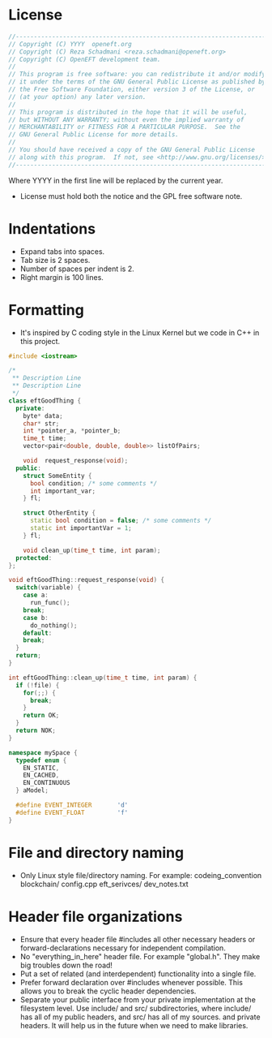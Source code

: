 # License
```C++
//----------------------------------------------------------------------
// Copyright (C) YYYY  openeft.org
// Copyright (C) Reza Schadmani <reza.schadmani@openeft.org>
// Copyright (C) OpenEFT development team.
//
// This program is free software: you can redistribute it and/or modify
// it under the terms of the GNU General Public License as published by
// the Free Software Foundation, either version 3 of the License, or
// (at your option) any later version.
//
// This program is distributed in the hope that it will be useful,
// but WITHOUT ANY WARRANTY; without even the implied warranty of
// MERCHANTABILITY or FITNESS FOR A PARTICULAR PURPOSE.  See the
// GNU General Public License for more details.
//
// You should have received a copy of the GNU General Public License
// along with this program.  If not, see <http://www.gnu.org/licenses/>.
//----------------------------------------------------------------------
```
Where YYYY in the first line will be replaced by the current year.
* License must hold both the notice and the GPL free software note.

# Indentations
* Expand tabs into spaces.
* Tab size is 2 spaces.
* Number of spaces per indent is 2.
* Right margin is 100 lines.

# Formatting
* It's inspired by C coding style in the Linux Kernel but we code in C++ in this project.

```C++
#include <iostream>

/*
 ** Description Line
 ** Description Line
 */
class eftGoodThing {
  private:
    byte* data;
    char* str;
    int *pointer_a, *pointer_b;
    time_t time;
    vector<pair<double, double, double>> listOfPairs;

    void  request_response(void);
  public:
    struct SomeEntity {
      bool condition; /* some comments */
      int important_var;
    } fl;

    struct OtherEntity {
      static bool condition = false; /* some comments */
      static int importantVar = 1;
    } fl;

    void clean_up(time_t time, int param);
  protected:
};

void eftGoodThing::request_response(void) {
  switch(variable) {
    case a:
      run_func();
    break;
    case b:
      do_nothing();
    default:
    break;
  }
  return;
}

int eftGoodThing::clean_up(time_t time, int param) {
  if (!file) {
    for(;;) {
      break;
    }
    return OK;
  }
  return NOK;
}

namespace mySpace {
  typedef enum {
    EN_STATIC,
    EN_CACHED,
    EN_CONTINUOUS
  } aModel;

  #define EVENT_INTEGER       'd'
  #define EVENT_FLOAT         'f'
}
```

# File and directory naming
* Only Linux style file/directory naming. For example: codeing_convention blockchain/ config.cpp
    eft_serivces/ dev_notes.txt

# Header file organizations
* Ensure that every header file \#includes all other necessary headers or forward-declarations
  necessary for independent compilation.
* No "everything_in_here" header file. For example "global.h". They make big troubles down the road!
* Put a set of related (and interdependent) functionality into a single file.
* Prefer forward declaration over \#includes whenever possible. This allows you to break the cyclic
  header dependencies.
* Separate your public interface from your private implementation at the filesystem level.
  Use include/ and src/ subdirectories, where include/ has all of my public headers, and src/ has
  all of my sources. and private headers. It will help us in the future when we need to make libraries.

